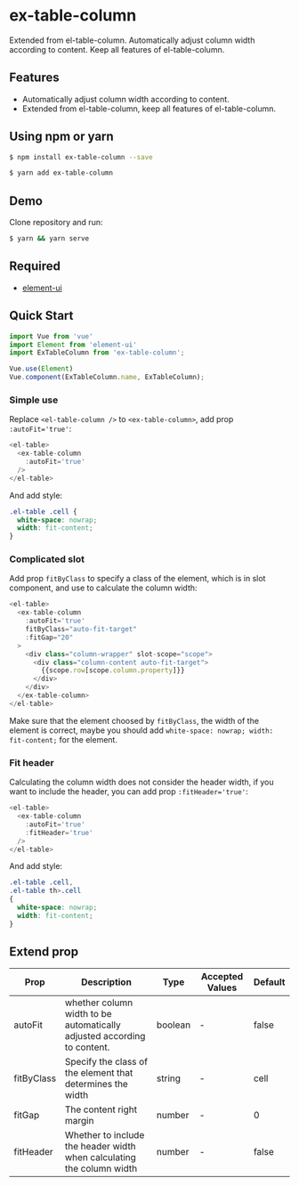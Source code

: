 # ex-table-column
Extended from el-table-column. Automatically adjust column width according to content. Keep all features of el-table-column.

## Features
- Automatically adjust column width according to content.
- Extended from el-table-column, keep all features of el-table-column.

## Using npm or yarn
```bash
$ npm install ex-table-column --save
```

```bash
$ yarn add ex-table-column
```
## Demo
Clone repository and run:
```bash
$ yarn && yarn serve
```
## Required
- [element-ui](https://github.com/ElemeFE/element)
## Quick Start
``` javascript
import Vue from 'vue'
import Element from 'element-ui'
import ExTableColumn from 'ex-table-column';

Vue.use(Element)
Vue.component(ExTableColumn.name, ExTableColumn);
```
### Simple use
Replace `<el-table-column />` to `<ex-table-column>`, add prop `:autoFit='true'`:
``` javascript
<el-table>
  <ex-table-column
    :autoFit='true'
  />
</el-table>
```
And add style:
``` css
.el-table .cell {
  white-space: nowrap;
  width: fit-content;
}
```
### Complicated slot
Add prop `fitByClass` to specify a class of the element, which is in slot component, and use to calculate the column width:
``` javascript
<el-table>
  <ex-table-column
    :autoFit='true'
    fitByClass="auto-fit-target"
    :fitGap="20"
  >
    <div class="column-wrapper" slot-scope="scope">
      <div class="column-content auto-fit-target">
        {{scope.row[scope.column.property]}}
      </div>
    </div>
  </ex-table-column>
</el-table>
```
Make sure that the element choosed by `fitByClass`, the width of the element is correct, maybe you should add `white-space: nowrap;
  width: fit-content;` for the element.

### Fit header
Calculating the column width does not consider the header width, if you want to include the header, you can add prop `:fitHeader='true'`:
``` javascript
<el-table>
  <ex-table-column
    :autoFit='true'
    :fitHeader='true'
  />
</el-table>
```
And add style:
``` css
.el-table .cell,
.el-table th>.cell
{
  white-space: nowrap;
  width: fit-content;
}
```
## Extend prop

| Prop | Description | Type | Accepted Values | Default | 
| --- | --- | --- | --- | --- |
| autoFit | whether column width to be automatically adjusted according to content. | boolean | - | false
| fitByClass | Specify the class of the element that determines the width | string | - | cell
| fitGap | The content right margin | number | - | 0
| fitHeader | Whether to include the header width when calculating the column width | number | - | false